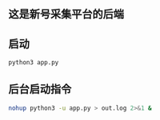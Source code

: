 ## 这是新号采集平台的后端

## 启动
```python
python3 app.py
```
## 后台启动指令
```bash
nohup python3 -u app.py > out.log 2>&1 &
```